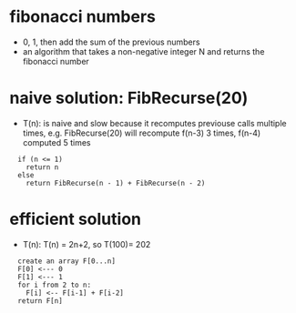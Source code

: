 # fibonacci numbers
  - 0, 1, then add the sum of the previous numbers
  - an algorithm that takes a non-negative integer N and returns the fibonacci number

# naive solution: FibRecurse(20)
  - T(n): is naive and slow because it recomputes previouse calls multiple times, e.g.  FibRecurse(20) will recompute f(n-3) 3 times, f(n-4) computed 5 times
  ```
    if (n <= 1)
      return n
    else
      return FibRecurse(n - 1) + FibRecurse(n - 2)
  ```

# efficient solution
  - T(n): T(n) = 2n+2, so T(100)= 202
  ```
    create an array F[0...n]
    F[0] <--- 0
    F[1] <--- 1
    for i from 2 to n:
      F[i] <-- F[i-1] + F[i-2]
    return F[n]
  ```
